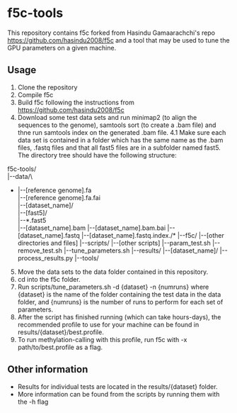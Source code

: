 # f5c-tools

This repository contains f5c forked from Hasindu Gamaarachchi's repo https://github.com/hasindu2008/f5c and a tool that may be used to tune the GPU parameters on a given machine.

## Usage
1. Clone the repository
2. Compile f5c 
3. Build f5c following the instructions from https://github.com/hasindu2008/f5c 
4. Download some test data sets and run minimap2 (to align the sequences to the genome), samtools sort (to create a .bam file) and thne run samtools index on the generated .bam file. 
4.1 Make sure each data set is contained in a folder which has the same name as the .bam files, .fastq files and that all fast5 files are in a subfolder named fast5. The directory tree should have the following structure:

f5c-tools/\
|--data/\
+   |--[reference genome].fa\
   |--[reference genome].fa.fai\
   |--[dataset_name]/\
      |--[fast5]/\
          |--\*.fast5\
      |--[dataset_name].bam
      |--[dataset_name].bam.bai
      |--[dataset_name].fastq
      |--[dataset_name].fastq.index./*
|--f5c/
   |--[other directories and files]
   |--scripts/
      |--[other scripts]
      |--param_test.sh
      |--remove_test.sh
      |--tune_parameters.sh
|--results/
   |--[dataset_name]/
   |--process_results.py
|--tools/

5. Move the data sets to the data folder contained in this repository.
6. cd into the f5c folder.
7. Run scripts/tune_parameters.sh -d {dataset} -n {numruns} where {dataset} is the name of the folder containing the test data in the data folder, and {numruns} is the number of runs to perform for each set of parameters.
8. After the script has finished running (which can take hours-days), the recommended profile to use for your machine can be found in results/{dataset}/best.profile.
9. To run methylation-calling with this profile, run f5c with -x path/to/best.profile as a flag.

## Other information
- Results for individual tests are located in the results/{dataset} folder.
- More information can be found from the scripts by running them with the -h flag
